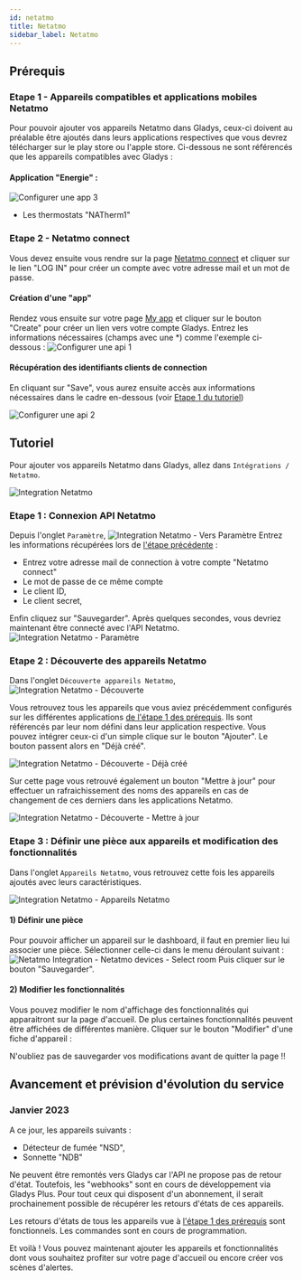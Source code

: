 ```yaml
---
id: netatmo
title: Netatmo
sidebar_label: Netatmo
---
```


## Prérequis

### Etape 1 - Appareils compatibles et applications mobiles Netatmo

Pour pouvoir ajouter vos appareils Netatmo dans Gladys, ceux-ci doivent au préalable être ajoutés dans leurs applications respectives que vous devrez télécharger sur le play store ou l'apple store.
Ci-dessous ne sont référencés que les appareils compatibles avec Gladys :

#### Application "Energie" : 
![Configurer une app 3](../../../../../static/img/docs/fr/configuration/netatmo/netatmo-configure-application-energie.jpg)
- Les thermostats "NATherm1"

### Etape 2 - Netatmo connect

Vous devez ensuite vous rendre sur la page [Netatmo connect](https://dev.netatmo.com/) et cliquer sur le lien "LOG IN" pour créer un compte avec votre adresse mail et un mot de passe.

#### Création d'une "app"

Rendez vous ensuite sur votre page [My app](https://dev.netatmo.com/apps/) et cliquer sur le bouton "Create" pour créer un lien vers votre compte Gladys. Entrez les informations nécessaires (champs avec une \*) comme l'exemple ci-dessous :
![Configurer une api 1](../../../../../static/img/docs/fr/configuration/netatmo/netatmo-configure-connect-1.jpg)

#### Récupération des identifiants clients de connection

En cliquant sur "Save", vous aurez ensuite accès aux informations nécessaires dans le cadre en-dessous (voir [Etape 1 du tutoriel](/fr/docs/integrations/netatmo#etape-1--connexion-api-netatmo))

![Configurer une api 2](../../../../../static/img/docs/fr/configuration/netatmo/netatmo-configure-connect-2.jpg)

## Tutoriel

Pour ajouter vos appareils Netatmo dans Gladys, allez dans `Intégrations / Netatmo`.

![Integration Netatmo](../../../../../static/img/docs/fr/configuration/netatmo/netatmo-integrations.jpg)

### Etape 1 : Connexion API Netatmo

Depuis l'onglet `Paramètre`,
![Integration Netatmo - Vers Paramètre](../../../../../static/img/docs/fr/configuration/netatmo/netatmo-integrations-vers-parametre.jpg)
Entrez les informations récupérées lors de [l'étape précédente](/fr/docs/netatmo#integrations/etape-2---netatmo-connect) :

- Entrez votre adresse mail de connection à votre compte "Netatmo connect"
- Le mot de passe de ce même compte
- Le client ID,
- Le client secret,

Enfin cliquez sur "Sauvegarder".
Après quelques secondes, vous devriez maintenant être connecté avec l'API Netatmo.
![Integration Netatmo - Paramètre](../../../../../static/img/docs/fr/configuration/netatmo/netatmo-integrations-parametre.jpg)

### Etape 2 : Découverte des appareils Netatmo

Dans l'onglet `Découverte appareils Netatmo`,
![Integration Netatmo - Découverte](../../../../../static/img/docs/fr/configuration/netatmo/netatmo-integrations-decouverte-appareils.jpg)

Vous retrouvez tous les appareils que vous aviez précédemment configurés sur les différentes applications [de l'étape 1 des prérequis](/fr/docs/integrations/netatmo#etape-1---appareils-compatibles-et-applications-mobiles-netatmo). Ils sont référencés par leur nom défini dans leur application respective. Vous pouvez intégrer ceux-ci d'un simple clique sur le bouton "Ajouter". Le bouton passent alors en "Déjà créé".

![Integration Netatmo - Découverte - Déjà créé](../../../../../static/img/docs/fr/configuration/netatmo/netatmo-integrations-decouverte-appareils-deja-cree.jpg)

Sur cette page vous retrouvé également un bouton "Mettre à jour" pour effectuer un rafraichissement des noms des appareils en cas de changement de ces derniers dans les applications Netatmo.

![Integration Netatmo - Découverte - Mettre à jour](../../../../../static/img/docs/fr/configuration/netatmo/netatmo-integrations-decouverte-appareils-mettre-a-jour.jpg)


### Etape 3 : Définir une pièce aux appareils et modification des fonctionnalités

Dans l'onglet `Appareils Netatmo`, vous retrouvez cette fois les appareils ajoutés avec leurs caractéristiques.

![Integration Netatmo - Appareils Netatmo](../../../../../static/img/docs/fr/configuration/netatmo/netatmo-integrations-appareils-netatmo.jpg)

#### 1) Définir une pièce

Pour pouvoir afficher un appareil sur le dashboard, il faut en premier lieu lui associer une pièce. Sélectionner celle-ci dans le menu déroulant suivant :
![Netatmo Integration - Netatmo devices - Select room](../../../../../static/img/docs/fr/configuration/netatmo/netatmo-integrations-appareils-netatmo-selection-piece.jpg)
Puis cliquer sur le bouton "Sauvegarder".

#### 2) Modifier les fonctionnalités

Vous pouvez modifier le nom d'affichage des fonctionnalités qui apparaitront sur la page d'accueil. De plus certaines fonctionnalités peuvent être affichées de différentes manière. Cliquer sur le bouton "Modifier" d'une fiche d'appareil :

  N'oubliez pas de sauvegarder vos modifications avant de quitter la page !!

## Avancement et prévision d'évolution du service

### Janvier 2023

A ce jour, les appareils suivants :
- Détecteur de fumée "NSD",
- Sonnette "NDB"

Ne peuvent être remontés vers Gladys car l'API ne propose pas de retour d'état. Toutefois, les "webhooks" sont en cours de développement via Gladys Plus. Pour tout ceux qui disposent d'un abonnement, il serait prochainement possible de récupérer les retours d'états de ces appareils.

Les retours d'états de tous les appareils vue à [l'étape 1 des prérequis](/fr/docs/integrations/netatmo#etape-1---appareils-compatibles-et-applications-mobiles-netatmo) sont fonctionnels. Les commandes sont en cours de programmation.

Et voilà ! Vous pouvez maintenant ajouter les appareils et fonctionnalités dont vous souhaitez profiter sur votre page d'accueil ou encore créer vos scènes d'alertes.
